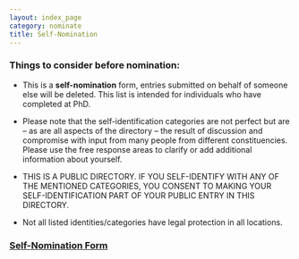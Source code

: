 ```yaml
---
layout: index_page
category: nominate
title: Self-Nomination
---
```


### Things to consider before nomination:

* This is a **self-nomination** form, entries submitted on behalf of someone else will be deleted. This list is intended for individuals who have completed at PhD.

*  Please note that the self-identification categories are not perfect but are – as are all aspects of the directory – the result of discussion and compromise with input from many people from different constituencies. Please use the free response areas to clarify or add additional information about yourself.

* THIS IS A PUBLIC DIRECTORY. IF YOU SELF-IDENTIFY WITH ANY OF THE MENTIONED CATEGORIES, YOU CONSENT TO MAKING YOUR SELF-IDENTIFICATION PART OF YOUR PUBLIC ENTRY IN THIS DIRECTORY.

* Not all listed identities/categories have legal protection in all locations.

### [Self-Nomination Form]("https://docs.google.com/forms/d/e/1FAIpQLSf5lAsWkw_4aPlQXOhGeYaMfK0gJDuRfnKwobq4L0X45tqHcQ/viewform?usp=sf_link")